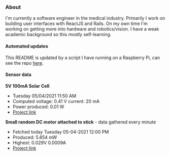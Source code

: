 ### About
I'm currently a software engineer in the medical industry. Primarily I work on building user interfaces with ReactJS and Rails. On my own time I'm working on getting more into hardware and robotics/vision. I have a weak academic background so this mostly self-learning.

#### Automated updates
This README is updated by a script I have running on a Raspberry Pi, can see the repo [here](https://github.com/jdc-cunningham/raspi-git-repo-updater).

#### Sensor data
**5V 100mA Solar Cell**
- Tuesday 05/04/2021 11:50 AM
- Computed voltage: 0.41 V current: 20 mA
- Power produced: 0.01 W
- [Project link](https://github.com/jdc-cunningham/raspisolarplotter)

**Small random DC motor attached to stick** - data gathered every minute
- Fetched today Tuesday 05-04-2021 12:00 PM
- Produced: 5.854 mW
- Highest: 0.029V 0.0009A
- [Project link](https://github.com/jdc-cunningham/turbine-raspi)